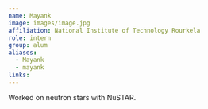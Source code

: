 ```yaml
---
name: Mayank
image: images/image.jpg
affiliation: National Institute of Technology Rourkela
role: intern
group: alum
aliases:
  - Mayank
  - mayank
links:
---
```


Worked on neutron stars with NuSTAR.
